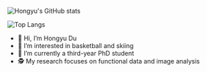![Hongyu's GitHub stats](https://github-readme-stats.vercel.app/api?username=HongyuDu2&count_private=true&show_icons=true&theme=dracula)

![Top Langs](https://github-readme-stats.vercel.app/api/top-langs/?username=HongyuDu2&layout=compact&count_private=true)



- 👋 Hi, I’m Hongyu Du
- 💪 I’m interested in basketball and skiing
- 🌱 I’m currently a third-year PhD student
- 🕵 My research focuses on functional data and image analysis


<!---
HongyuDu2/HongyuDu2 is a ✨ special ✨ repository because its `README.md` (this file) appears on your GitHub profile.
You can click the Preview link to take a look at your changes.
--->
